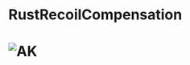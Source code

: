 # RustRecoilCompensation
# <img alt="AK" src="![image](https://user-images.githubusercontent.com/32984127/158243649-d73eeaf6-89be-4a0a-b764-194f8e66fda7.png)">

